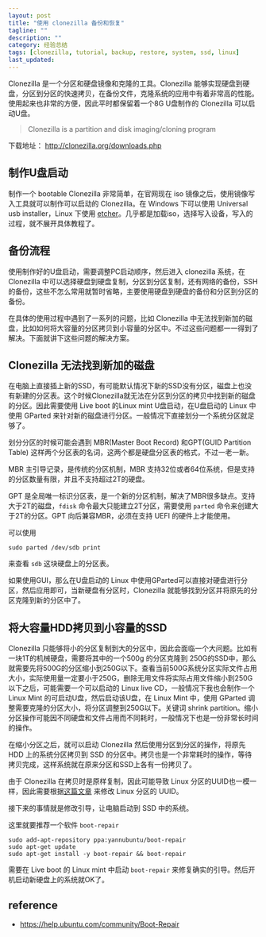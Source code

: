 ```yaml
---
layout: post
title: "使用 clonezilla 备份和恢复"
tagline: ""
description: ""
category: 经验总结
tags: [clonezilla, tutorial, backup, restore, system, ssd, linux]
last_updated: 
---
```


Clonezilla 是一个分区和硬盘镜像和克隆的工具。Clonezilla 能够实现硬盘到硬盘，分区到分区的快速拷贝，在备份文件，克隆系统的应用中有着非常高的性能。使用起来也非常的方便，因此平时都保留着一个8G U盘制作的 Clonezilla 可以启动U盘。

> Clonezilla is a partition and disk imaging/cloning program

下载地址： <http://clonezilla.org/downloads.php>

## 制作U盘启动

制作一个 bootable Clonezilla 非常简单，在官网现在 iso 镜像之后，使用镜像写入工具就可以制作可以启动的 Clonezilla。在 Windows 下可以使用 Universal usb installer，Linux 下使用 [etcher](https://etcher.io/)。几乎都是加载iso，选择写入设备，写入的过程，就不展开具体教程了。

## 备份流程

使用制作好的U盘启动，需要调整PC启动顺序，然后进入 clonezilla 系统，在 Clonezilla 中可以选择硬盘到硬盘复制，分区到分区复制，还有网络的备份，SSH的备份，这些不怎么常用就暂时省略，主要使用硬盘到硬盘的备份和分区到分区的备份。

在具体的使用过程中遇到了一系列的问题，比如 Clonezilla 中无法找到新加的磁盘，比如如何将大容量的分区拷贝到小容量的分区中。不过这些问题都一一得到了解决。下面就讲下这些问题的解决方案。

## Clonezilla 无法找到新加的磁盘
在电脑上直接插上新的SSD，有可能默认情况下新的SSD没有分区，磁盘上也没有新建的分区表。这个时候Clonezilla就无法在分区到分区的拷贝中找到新的磁盘的分区。因此需要使用 Live boot 的Linux mint U盘启动，在U盘启动的 Linux 中使用 GParted 来针对新的磁盘进行分区。一般情况下直接划分一个系统分区就足够了。

划分分区的时候可能会遇到 MBR(Master Boot Record) 和GPT(GUID Partition Table) 这样两个分区表的名词，这两个都是硬盘分区表的格式，不过一老一新。

MBR 主引导记录，是传统的分区机制，MBR 支持32位或者64位系统，但是支持的分区数量有限，并且不支持超过2T的硬盘。

GPT 是全局唯一标识分区表，是一个新的分区机制，解决了MBR很多缺点。支持大于2T的磁盘，`fdisk` 命令最大只能建立2T分区，需要使用 `parted` 命令来创建大于2T的分区。GPT 向后兼容MBR，必须在支持 UEFI 的硬件上才能使用。

可以使用

    sudo parted /dev/sdb print

来查看 `sdb` 这块硬盘上的分区表。

如果使用GUI，那么在U盘启动的 Linux 中使用GParted可以直接对硬盘进行分区，然后应用即可，当新硬盘有分区时，Clonezilla 就能够找到分区并将原先的分区克隆到新的分区中了。

## 将大容量HDD拷贝到小容量的SSD

Clonezilla 只能够将小的分区复制到大的分区中，因此会面临一个大问题。比如有一块1T的机械硬盘，需要将其中的一个500g 的分区克隆到 250G的SSD中，那么就需要先将500G的分区缩小到250G以下。查看当前500G系统分区实际文件占用大小，实际使用量一定要小于250G，删除无用文件将实际占用文件缩小到250G以下之后，可能需要一个可以启动的 Linux live CD，一般情况下我也会制作一个Linux Mint 的可启动U盘，然后启动该U盘，在 Linux Mint 中，使用 GParted 调整需要克隆的分区大小，将分区调整到250G以下。关键词 shrink partition。缩小分区操作可能因不同硬盘和文件占用而不同耗时，一般情况下也是一份非常长时间的操作。

在缩小分区之后，就可以启动 Clonezilla 然后使用分区到分区的操作，将原先 HDD 上的系统分区拷贝到 SSD 的分区中。拷贝也是一个非常耗时的操作，等待拷贝完成，这样系统就在原来分区和SSD上各有一份拷贝了。

由于 Clonezilla 在拷贝时是原样复制，因此可能导致 Linux 分区的UUID也一模一样，因此需要根据[这篇文章](/post/2016/08/clonezilla-clone-system.html) 来修改 Linux 分区的 UUID。

接下来的事情就是修改引导，让电脑启动到 SSD 中的系统。

这里就要推荐一个软件 `boot-repair`

    sudo add-apt-repository ppa:yannubuntu/boot-repair
    sudo apt-get update
    sudo apt-get install -y boot-repair && boot-repair

需要在 Live boot 的 Linux mint 中启动 `boot-repair` 来修复确实的引导。然后开机启动新硬盘上的系统就OK了。


## reference

- <https://help.ubuntu.com/community/Boot-Repair>
